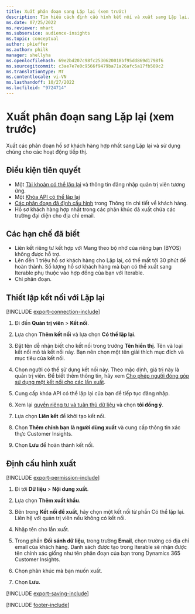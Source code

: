 ```yaml
---
title: Xuất phân đoạn sang Lặp lại (xem trước)
description: Tìm hiểu cách định cấu hình kết nối và xuất sang Lặp lại.
ms.date: 07/25/2022
ms.reviewer: mhart
ms.subservice: audience-insights
ms.topic: conceptual
author: pkieffer
ms.author: philk
manager: shellyha
ms.openlocfilehash: 69e2bd207c98fc2530620018bf95dd869d1798f6
ms.sourcegitcommit: c3ae7e7e0c9566f9479ba71a26afc5a17fb589c2
ms.translationtype: MT
ms.contentlocale: vi-VN
ms.lasthandoff: 10/27/2022
ms.locfileid: "9724714"
---
```

# <a name="export-segments-to-iterable-preview"></a>Xuất phân đoạn sang Lặp lại (xem trước)

Xuất các phân đoạn hồ sơ khách hàng hợp nhất sang Lặp lại và sử dụng chúng cho các hoạt động tiếp thị.

## <a name="prerequisites"></a>Điều kiện tiên quyết

- Một [Tài khoản có thể lặp lại](https://iterable.com/) và thông tin đăng nhập quản trị viên tương ứng.
- Một [Khóa API có thể lặp lại](https://support.iterable.com/hc/en-us/articles/360043464871)
- [Các phân đoạn đã định cấu hình](segments.md) trong Thông tin chi tiết về khách hàng.
- Hồ sơ khách hàng hợp nhất trong các phân khúc đã xuất chứa các trường đại diện cho địa chỉ email.

## <a name="known-limitations"></a>Các hạn chế đã biết

- Liên kết riêng tư kết hợp với Mang theo bộ nhớ của riêng bạn (BYOS) không được hỗ trợ.
- Lên đến 1 triệu hồ sơ khách hàng cho Lặp lại, có thể mất tới 30 phút để hoàn thành. Số lượng hồ sơ khách hàng mà bạn có thể xuất sang Iterable phụ thuộc vào hợp đồng của bạn với Iterable.
- Chỉ phân đoạn.

## <a name="set-up-connection-to-iterable"></a>Thiết lập kết nối với Lặp lại

[!INCLUDE [export-connection-include](includes/export-connection-admn.md)]

1. Đi đến **Quản trị viên** > **Kết nối**.

1. Lựa chọn **Thêm kết nối** và lựa chọn **Có thể lặp lại**.

1. Đặt tên dễ nhận biết cho kết nối trong trường **Tên hiển thị**. Tên và loại kết nối mô tả kết nối này. Bạn nên chọn một tên giải thích mục đích và mục tiêu của kết nối.

1. Chọn người có thể sử dụng kết nối này. Theo mặc định, giá trị này là quản trị viên. Để biết thêm thông tin, hãy xem [Cho phép người đóng góp sử dụng một kết nối cho các lần xuất](connections.md#allow-contributors-to-use-a-connection-for-exports).

1. Cung cấp khóa API có thể lặp lại của bạn để tiếp tục đăng nhập.

1. Xem lại [quyền riêng tư và tuân thủ dữ liệu](connections.md#data-privacy-and-compliance) và chọn **tôi đồng ý**.

1. Lựa chọn **Liên kết** để khởi tạo kết nối.

1. Chọn **Thêm chính bạn là người dùng xuất** và cung cấp thông tin xác thực Customer Insights.

1. Chọn **Lưu** để hoàn thành kết nối.

## <a name="configure-an-export"></a>Định cấu hình xuất

[!INCLUDE [export-permission-include](includes/export-permission.md)]

1. Đi tới **Dữ liệu** > **Nội dung xuất**.

1. Lựa chọn **Thêm xuất khẩu**.

1. Bên trong **Kết nối để xuất**, hãy chọn một kết nối từ phần Có thể lặp lại. Liên hệ với quản trị viên nếu không có kết nối.

1. Nhập tên cho lần xuất.

1. Trong phần **Đối sánh dữ liệu**, trong trường **Email**, chọn trường có địa chỉ email của khách hàng. Danh sách được tạo trong Iterable sẽ nhận được tên chính xác giống như tên phân đoạn của bạn trong Dynamics 365 Customer Insights.

1. Chọn phân khúc mà bạn muốn xuất.

1. Chọn **Lưu.**

[!INCLUDE [export-saving-include](includes/export-saving.md)]

[!INCLUDE [footer-include](includes/footer-banner.md)]
